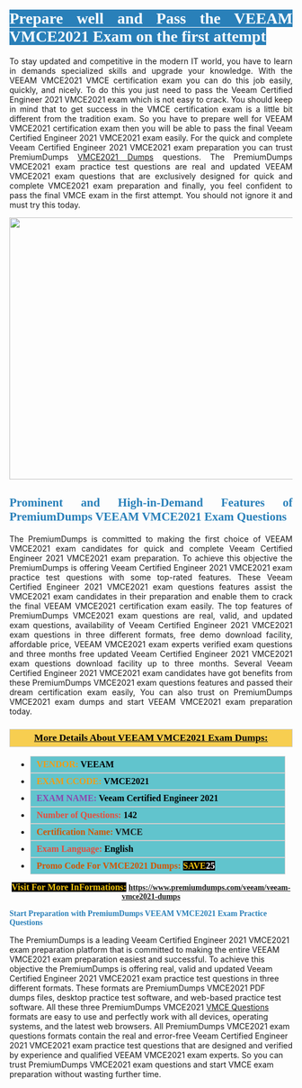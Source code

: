 <h1 style="text-align: justify;"><span style="color:#ffffff;"><span style="font-family:Georgia,serif;"><strong><span style="background-color:#2980b9;">Prepare well and Pass the VEEAM VMCE2021 Exam on the first attempt</span></strong></span></span></h1>

<p style="text-align: justify;">To stay updated and competitive in the modern IT world, you have to learn in demands specialized skills and upgrade your knowledge. With the VEEAM VMCE2021 VMCE certification exam you can do this job easily, quickly, and nicely. To do this you just need to pass the Veeam Certified Engineer 2021 VMCE2021 exam which is not easy to crack. You should keep in mind that to get success in the VMCE certification exam is a little bit different from the tradition exam. So you have to prepare well for VEEAM VMCE2021 certification exam then you will be able to pass the final Veeam Certified Engineer 2021 VMCE2021 exam easily. For the quick and complete Veeam Certified Engineer 2021 VMCE2021 exam preparation you can trust PremiumDumps <a href="https://www.premiumdumps.com/veeam/veeam-vmce2021-dumps">VMCE2021 Dumps</a> questions. The PremiumDumps VMCE2021 exam practice test questions are real and updated VEEAM VMCE2021 exam questions that are exclusively designed for quick and complete VMCE2021 exam preparation and finally, you feel confident to pass the final VMCE exam in the first attempt. You should not ignore it and must try this today.</p>

<p style="text-align: center;"><a href="https://www.premiumdumps.com/veeam/veeam-vmce2021-dumps"><img alt="" src="https://i.imgur.com/KJGzbJ2.jpeg" style="width: 700px; height: 465px;" /></a></p>

<h2 style="text-align: justify;"><span style="color:#2980b9;"><span style="font-family:Georgia,serif;"><strong>Prominent and High-in-Demand Features of PremiumDumps VEEAM VMCE2021 Exam Questions</strong></span></span></h2>

<p style="text-align: justify;">The PremiumDumps is committed to making the first choice of VEEAM VMCE2021 exam candidates for quick and complete Veeam Certified Engineer 2021 VMCE2021 exam preparation. To achieve this objective the PremiumDumps is offering Veeam Certified Engineer 2021 VMCE2021 exam practice test questions with some top-rated features. These Veeam Certified Engineer 2021 VMCE2021 exam questions features assist the VMCE2021 exam candidates in their preparation and enable them to crack the final VEEAM VMCE2021 certification exam easily. The top features of PremiumDumps VMCE2021 exam questions are real, valid, and updated exam questions, availability of Veeam Certified Engineer 2021 VMCE2021 exam questions in three different formats, free demo download facility, affordable price, VEEAM VMCE2021 exam experts verified exam questions and three months free updated Veeam Certified Engineer 2021 VMCE2021 exam questions download facility up to three months. Several Veeam Certified Engineer 2021 VMCE2021 exam candidates have got benefits from these PremiumDumps VMCE2021 exam questions features and passed their dream certification exam easily, You can also trust on PremiumDumps VMCE2021 exam dumps and start VEEAM VMCE2021 exam preparation today.</p>

<h3 style="background: #f7ce50; border: 1px solid rgb(204, 204, 204); padding: 5px 10px; text-align: center;"><span style="font-family:Georgia,serif;"><u><u><span style="color:#000000;"><span style="font-size:11pt"><span style="line-height:normal"><b><span style="font-size:13.0pt"><span cambria="">More Details About VEEAM VMCE2021 Exam Dumps:</span></span></b></span></span></span></u></u></span></h3>

<ul>
	<li style="margin:0cm 10pt">
	<div style="background:#61c4cd; border: 1px solid rgb(204, 204, 204); padding: 5px 10px; text-align: justify;"><span style="font-family:Georgia,serif;"><span style="font-size:11pt"><span style="line-height:normal"><b><span style="font-size:12.0pt"><span new="" roman="" times=""><span style="color:#f39c12;">VENDOR:</span> <span style="color:#000000;">VEEAM</span></span></span></b></span></span></span></div>
	</li>
	<li style="margin:0cm 10pt">
	<div style="background: #61c4cd; border: 1px solid rgb(204, 204, 204); padding: 5px 10px; text-align: justify;"><span style="font-family:Georgia,serif;"><span style="font-size:11pt"><span style="line-height:normal"><b><span style="font-size:12.0pt"><span new="" roman="" times=""><span style="color:#f39c12;">EXAM CCODE:</span> <span style="color:#000000;">VMCE2021</span></span></span></b></span></span></span></div>
	</li>
	<li style="margin:0cm 10pt">
	<div style="background: #61c4cd; border: 1px solid rgb(204, 204, 204); padding: 5px 10px; text-align: justify;"><span style="font-family:Georgia,serif;"><span style="font-size:11pt"><span style="line-height:normal"><b><span style="font-size:12.0pt"><span new="" roman="" times=""><span style="color:#8e44ad;">EXAM NAME:</span> <span style="color:#000000;">Veeam Certified Engineer 2021</span></span></span></b></span></span></span></div>
	</li>
	<li style="margin:0cm 10pt">
	<div style="background: #61c4cd; border: 1px solid rgb(204, 204, 204); padding: 5px 10px;"><span style="font-family:Georgia,serif;"><span style="font-size:11pt"><span style="line-height:normal"><b><span style="font-size:12.0pt"><span new="" roman="" times=""><span style="color:#e74c3c;">Number of Questions:</span><span style="color:#000000;"><span style="color:#f1c40f;"> </span>142</span></span></span></b></span></span></span></div>
	</li>
	<li style="margin:0cm 10pt">
	<div style="background: #61c4cd; border: 1px solid rgb(204, 204, 204); padding: 5px 10px; text-align: justify;"><span style="font-family:Georgia,serif;"><span style="font-size:11pt"><span style="line-height:normal"><b><span style="font-size:12.0pt"><span new="" roman="" times=""><span style="color:#d35400;">Certification Name:</span> VMCE</span></span></b></span></span></span></div>
	</li>
	<li style="margin:0cm 10pt">
	<div style="background: #61c4cd; border: 1px solid rgb(204, 204, 204); padding: 5px 10px; text-align: justify;"><span style="font-family:Georgia,serif;"><span style="font-size:11pt"><span style="line-height:normal"><b><span style="font-size:12.0pt"><span new="" roman="" times=""><span style="color:#e74c3c;">Exam Language:</span> <span style="color:#000000;">English</span></span></span></b></span></span></span></div>
	</li>
	<li style="margin:0cm 10pt">
	<div style="background: #61c4cd; border: 1px solid rgb(204, 204, 204); padding: 5px 10px;"><span style="font-family:Georgia,serif;"><span style="font-size:11pt"><span style="line-height:normal"><b><span style="font-size:12.0pt"><span new="" roman="" times=""><span style="color:#d35400;">Promo Code For VMCE2021 Dumps:</span><span style="color:#f1c40f;"> <span style="background-color:#000000;">SAVE</span></span><span style="color:#ffffff;"><span style="background-color:#000000;">25</span></span></span></span></b></span></span></span></div>
	</li>
</ul>

<p style="text-align: center;"><span style="font-family:Georgia,serif;"><strong><span style="font-size:16px;"><span style="color:#f1c40f;"><span style="background-color:#000000;">Visit For More InFormations:</span></span></span> <a href="https://www.premiumdumps.com/veeam/veeam-vmce2021-dumps">https://www.premiumdumps.com/veeam/veeam-vmce2021-dumps</a></strong></span></p>

<p><span style="color:#2980b9;"><span style="font-family:Georgia,serif;"><strong><strong><strong>Start Preparation with PremiumDumps VEEAM VMCE2021 Exam Practice Questions</strong></strong></strong></span></span></p>

<p>The PremiumDumps is a leading Veeam Certified Engineer 2021 VMCE2021 exam preparation platform that is committed to making the entire VEEAM VMCE2021 exam preparation easiest and successful. To achieve this objective the PremiumDumps is offering real, valid and updated Veeam Certified Engineer 2021 VMCE2021 exam practice test questions in three different formats. These formats are PremiumDumps VMCE2021 PDF dumps files, desktop practice test software, and web-based practice test software. All these three PremiumDumps VMCE2021 <a href="https://www.premiumdumps.com/veeam/vmce-dumps">VMCE Questions</a> formats are easy to use and perfectly work with all devices, operating systems, and the latest web browsers. All PremiumDumps VMCE2021 exam questions formats contain the real and error-free Veeam Certified Engineer 2021 VMCE2021 exam practice test questions that are designed and verified by experience and qualified VEEAM VMCE2021 exam experts. So you can trust PremiumDumps VMCE2021 exam questions and start VMCE exam preparation without wasting further time.</p>
